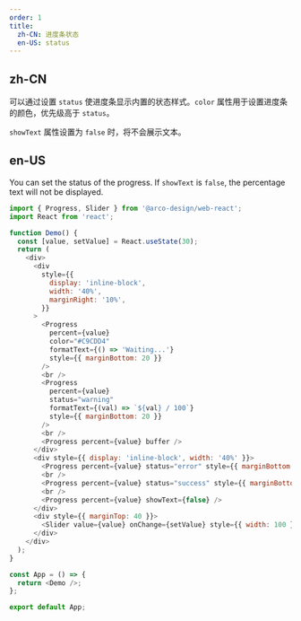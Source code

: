 ```yaml
---
order: 1
title:
  zh-CN: 进度条状态
  en-US: status
---
```


## zh-CN

可以通过设置 `status` 使进度条显示内置的状态样式。`color` 属性用于设置进度条的颜色，优先级高于 `status`。

`showText` 属性设置为 `false` 时，将不会展示文本。

## en-US

You can set the status of the progress. If `showText` is `false`, the percentage text will not be displayed.

```js
import { Progress, Slider } from '@arco-design/web-react';
import React from 'react';

function Demo() {
  const [value, setValue] = React.useState(30);
  return (
    <div>
      <div
        style={{
          display: 'inline-block',
          width: '40%',
          marginRight: '10%',
        }}
      >
        <Progress
          percent={value}
          color="#C9CDD4"
          formatText={() => 'Waiting...'}
          style={{ marginBottom: 20 }}
        />
        <br />
        <Progress
          percent={value}
          status="warning"
          formatText={(val) => `${val} / 100`}
          style={{ marginBottom: 20 }}
        />
        <br />
        <Progress percent={value} buffer />
      </div>
      <div style={{ display: 'inline-block', width: '40%' }}>
        <Progress percent={value} status="error" style={{ marginBottom: 20 }} />
        <br />
        <Progress percent={value} status="success" style={{ marginBottom: 20 }} />
        <br />
        <Progress percent={value} showText={false} />
      </div>
      <div style={{ marginTop: 40 }}>
        <Slider value={value} onChange={setValue} style={{ width: 100 }}></Slider>
      </div>
    </div>
  );
}

const App = () => {
  return <Demo />;
};

export default App;
```
